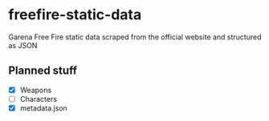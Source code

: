 # freefire-static-data
Garena Free Fire static data scraped from the official website and structured as JSON

## Planned stuff

- [x] Weapons
- [ ] Characters
- [x] metadata.json
